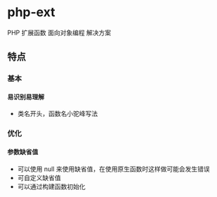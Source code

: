 # php-ext
PHP 扩展函数 面向对象编程 解决方案



## 特点

### 基本

#### 易识别易理解

- 类名开头，函数名小驼峰写法



### 优化

#### 参数缺省值

- 可以使用 null 来使用缺省值，在使用原生函数时这样做可能会发生错误
- 可自定义缺省值
- 可以通过构建函数初始化